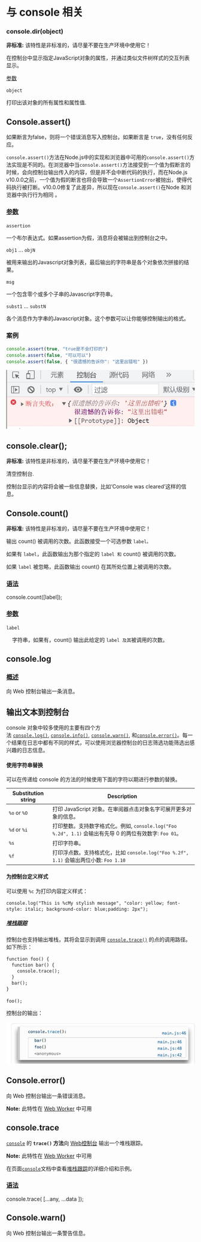 # 与 console 相关

### console.dir(object)

**非标准:** 该特性是非标准的，请尽量不要在生产环境中使用它！

在控制台中显示指定JavaScript对象的属性，并通过类似文件树样式的交互列表显示。

[参数](https://developer.mozilla.org/zh-CN/docs/Web/API/Console/dir#%E5%8F%82%E6%95%B0 "Permalink to 参数")

`object`

打印出该对象的所有属性和属性值.

## Console.assert()

如果断言为false，则将一个错误消息写入控制台。如果断言是 `true`，没有任何反应。

`console.assert()`方法在Node.js中的实现和浏览器中可用的`console.assert()`方法实现是不同的。在浏览器中当`console.assert()`方法接受到一个值为假断言的时候，会向控制台输出传入的内容，但是并不会中断代码的执行，而在Node.js v10.0.0之前，一个值为假的断言也将会导致一个`AssertionError`被抛出，使得代码执行被打断。v10.0.0修复了此差异，所以现在`console.assert()`在Node 和浏览器中执行行为相同 。

### [参数](https://developer.mozilla.org/zh-CN/docs/Web/API/Console/assert#%E5%8F%82%E6%95%B0 "Permalink to 参数")

`assertion`

一个布尔表达式。如果assertion为假，消息将会被输出到控制台之中。

`obj1` ... `objN`

被用来输出的Javascript对象列表，最后输出的字符串是各个对象依次拼接的结果。

`msg`

一个包含零个或多个子串的Javascript字符串。

`subst1` ... `substN`

各个消息作为字串的Javascript对象。这个参数可以让你能够控制输出的格式。

### 案例

```javascript
console.assert(true, "true是不会打印的")
console.assert(false, "可以可以")
console.assert(false, { "很遗憾的告诉你": "这里出错啦" })


```

<img title="" src="./img/basic.jpg" alt="">

## console.clear();

**非标准:** 该特性是非标准的，请尽量不要在生产环境中使用它！

清空控制台.

控制台显示的内容将会被一些信息替换，比如‘Console was cleared’这样的信息。

## Console.count()

**非标准:** 该特性是非标准的，请尽量不要在生产环境中使用它！

输出 count() 被调用的次数。此函数接受一个可选参数 `label。`

如果有 `label`，此函数输出为那个指定的 `label 和` count() 被调用的次数。

如果 `label` 被忽略，此函数输出 count() 在其所处位置上被调用的次数。

### [语法](https://developer.mozilla.org/zh-CN/docs/Web/API/Console/count#%E8%AF%AD%E6%B3%95 "Permalink to 语法")

console.count([label]);

### [参数](https://developer.mozilla.org/zh-CN/docs/Web/API/Console/count#%E5%8F%82%E6%95%B0 "Permalink to 参数")

`label`

    字符串，如果有，count() 输出此给定的 `label 及其`被调用的次数。

## console.log

### [概述](https://developer.mozilla.org/zh-CN/docs/Web/API/Console/log#summary "Permalink to 概述")

向 Web 控制台输出一条消息。

## 输出文本到控制台

console 对象中较多使用的主要有四个方法 [`console.log()`](https://developer.mozilla.org/zh-CN/docs/Web/API/Console/log), [`console.info()`](https://developer.mozilla.org/zh-CN/docs/Web/API/Console/info), [`console.warn()`](https://developer.mozilla.org/zh-CN/docs/Web/API/Console/warn), 和[`console.error()`](https://developer.mozilla.org/zh-CN/docs/Web/API/Console/error)。每一个结果在日志中都有不同的样式，可以使用浏览器控制台的日志筛选功能筛选出感兴趣的日志信息。

#### 使用字符串替换

可以在传递给 console 的方法的时候使用下面的字符以期进行参数的替换。

| Substitution string | Description                                                                 |
| ------------------- | --------------------------------------------------------------------------- |
| `%o` or `%O`        | 打印 JavaScript 对象。在审阅器点击对象名字可展开更多对象的信息。                                      |
| `%d` or `%i`        | 打印整数。支持数字格式化。例如, `console.log("Foo %.2d", 1.1)` 会输出有先导 0 的两位有效数字: `Foo 01`。 |
| `%s`                | 打印字符串。                                                                      |
| `%f`                | 打印浮点数。支持格式化，比如 `console.log("Foo %.2f", 1.1)` 会输出两位小数: `Foo 1.10`           |

#### 为控制台定义样式

可以使用 `%c` 为打印内容定义样式：

```
console.log("This is %cMy stylish message", "color: yellow; font-style: italic; background-color: blue;padding: 2px");
```

##### [堆栈跟踪](https://developer.mozilla.org/zh-CN/docs/Web/API/Console#%E5%A0%86%E6%A0%88%E8%B7%9F%E8%B8%AA "Permalink to 堆栈跟踪")

控制台也支持输出堆栈，其将会显示到调用 [`console.trace()`](https://developer.mozilla.org/zh-CN/docs/Web/API/Console/trace) 的点的调用路径。如下所示：

```
function foo() {
  function bar() {
    console.trace();
  }
  bar();
}

foo();
```

控制台的输出：

<img title="" src="./img/basic-1.jpg" alt="">

## Console.error()

向 Web 控制台输出一条错误消息。

**Note:** 此特性在 [Web Worker](https://developer.mozilla.org/zh-CN/docs/Web/API/Web_Workers_API) 中可用

## console.trace

[`console`](https://developer.mozilla.org/zh-CN/docs/Web/API/Console) 的 **`trace()` 方法**向 [Web控制台](https://developer.mozilla.org/zh-cn/docs/Tools/Web_Console "Web Console") 输出一个堆栈跟踪。

**Note:** 此特性在 [Web Worker](https://developer.mozilla.org/zh-CN/docs/Web/API/Web_Workers_API) 中可用

在页面[`console`](https://developer.mozilla.org/zh-CN/docs/Web/API/Console)文档中查看[堆栈跟踪](https://developer.mozilla.org/zh-CN/docs/Web/API/Console#%e5%a0%86%e6%a0%88%e8%b7%9f%e8%b8%aa "zh-cn/DOM/console#Stack_traces")的详细介绍和示例。

### [语法](https://developer.mozilla.org/zh-CN/docs/Web/API/Console/trace#syntax "Permalink to 语法")

console.trace( [...any, ...data ]);

## Console.warn()

向 Web 控制台输出一条警告信息。


